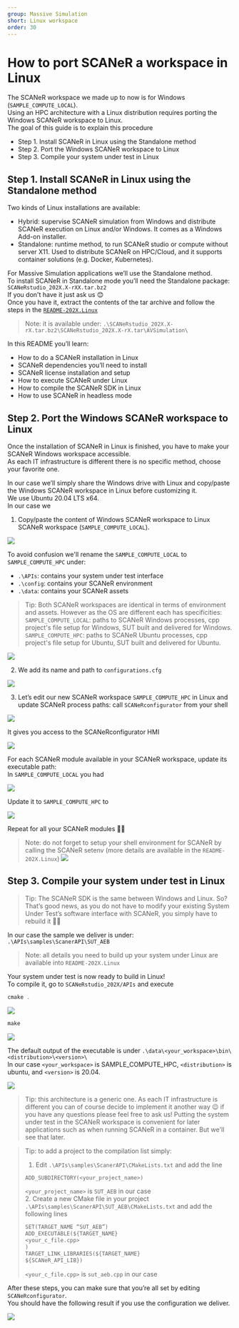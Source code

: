 ```yaml
---
group: Massive Simulation
short: Linux workspace
order: 30
---
```


# How to port SCANeR a workspace in Linux

The SCANeR workspace we made up to now is for Windows (`SAMPLE_COMPUTE_LOCAL`).  
Using an HPC architecture with a Linux distribution requires porting the Windows SCANeR workspace to Linux.  
The goal of this guide is to explain this procedure

- Step 1.	Install SCANeR in Linux using the Standalone method
- Step 2.	Port the Windows SCANeR workspace to Linux
- Step 3.	Compile your system under test in Linux

## Step 1. Install SCANeR in Linux using the Standalone method

Two kinds of Linux installations are available:
* Hybrid: supervise SCANeR simulation from Windows and distribute SCANeR execution on Linux and/or Windows. It comes as a Windows Add-on installer.
* Standalone: runtime method, to run SCANeR studio or compute without server X11. Used to distribute SCANeR on HPC/Cloud, and it supports container solutions (e.g. Docker, Kubernetes).

For Massive Simulation applications we’ll use the Standalone method.  
To install SCANeR in Standalone mode you’ll need the Standalone package: `SCANeRstudio_202X.X-rXX.tar.bz2`  
If you don't have it just ask us 😊  
Once you have it, extract the contents of the tar archive and follow the steps in the  [`README-202X.Linux`](./assets/README-2022.Linux)

> Note: it is available under: `.\SCANeRstudio_202X.X-rX.tar.bz2\SCANeRstudio_202X.X-rX.tar\AVSimulation\`

In this README you’ll learn:
* How to do a SCANeR installation in Linux
* SCANeR dependencies you’ll need to install
* SCANeR license installation and setup
* How to execute SCANeR under Linux
* How to compile the SCANeR SDK in Linux
* How to use SCANeR in headless mode

## Step 2. Port the Windows SCANeR workspace to Linux

Once the installation of SCANeR in Linux is finished, you have to make your SCANeR Windows workspace accessible.  
As each IT infrastructure is different there is no specific method, choose your favorite one.  

In our case we’ll simply share the Windows drive with Linux and copy/paste the Windows SCANeR workspace in Linux before customizing it.  
We use Ubuntu 20.04 LTS x64.  
In our case we

1. Copy/paste the content of Windows SCANeR workspace to Linux SCANeR workspace (`SAMPLE_COMPUTE_LOCAL`).

![](./assets/Linux1.png)

To avoid confusion we'll rename the `SAMPLE_COMPUTE_LOCAL` to `SAMPLE_COMPUTE_HPC` under:
* `.\APIs`: contains your system under test interface
* `.\config`: contains your SCANeR environment
* `.\data`: contains your SCANeR assets

> Tip: Both SCANeR workspaces are identical in terms of environment and assets. However as the OS are different each has specificities:
> `SAMPLE_COMPUTE_LOCAL`: paths to SCANeR Windows processes, cpp project's file setup for Windows, SUT built and delivered for Windows.
> `SAMPLE_COMPUTE_HPC`: paths to SCANeR Ubuntu processes, cpp project's file setup for Ubuntu, SUT built and delivered for Ubuntu.

![](./assets/Linux2.png)

2. We add its name and path to `configurations.cfg`

![](./assets/Linux3.png)

3. Let’s edit our new SCANeR workspace `SAMPLE_COMPUTE_HPC` in Linux and update SCANeR process paths: call `SCANeRconfigurator` from your shell 

![](./assets/Linux4.png)

It gives you access to the SCANeRconfigurator HMI

![](./assets/Linux5.png)

For each SCANeR module available in your SCANeR workspace, update its executable path:  
In `SAMPLE_COMPUTE_LOCAL` you had  

![](./assets/Linux6.png)

Update it to `SAMPLE_COMPUTE_HPC` to  

![](./assets/Linux7.png)

Repeat for all your SCANeR modules 👍🏻

> Note: do not forget to setup your shell environment for SCANeR by calling the SCANeR setenv (more details are available in the `README-202X.Linux`)
> ![](./assets/Linux8.png)

## Step 3. Compile your system under test in Linux

> Tip: The SCANeR SDK is the same between Windows and Linux. So? That’s good news, as you do not have to modify your existing System Under Test’s software interface with SCANeR, you simply have to rebuild it 👍🏻

In our case the sample we deliver is under: `.\APIs\samples\ScanerAPI\SUT_AEB`

> Note: all details you need to build up your system under Linux are available into `README-202X.Linux`

Your system under test is now ready to build in Linux!  
To compile it, go to `SCANeRstudio_202X/APIs` and execute  
```C
cmake .
```  

![](./assets/cmake.png)

```C
make
```  

![](./assets/make.png)

The default output of the executable is under `.\data\<your_workspace>\bin\<distribution>\<version>\`  
In our case `<your_workspace>` is SAMPLE_COMPUTE_HPC, `<distribution>` is ubuntu, and `<version>` is 20.04.  

![](./assets/executable.png)

> Tip: this architecture is a generic one. As each IT infrastructure is different you can of course decide to implement it another way 😉 if you have any questions please feel free to ask us! Putting the system under test in the SCANeR workspace is convenient for later applications such as when running SCANeR in a container. But we'll see that later.  

> Tip: to add a project to the compilation list simply:
> 1. Edit `.\APIs\samples\ScanerAPI\CMakeLists.txt` and add the line
> ```C
> ADD_SUBDIRECTORY(<your_project_name>)
> ```
> `<your_project_name>` is `SUT_AEB` in our case  
> 2. Create a new CMake file in your project `.\APIs\samples\ScanerAPI\SUT_AEB\CMakeLists.txt` and add the following lines  
> ```C
> SET(TARGET_NAME “SUT_AEB”)  
> ADD_EXECUTABLE(${TARGET_NAME}  
> <your_c_file.cpp>  
> )  
> TARGET_LINK_LIBRARIES(${TARGET_NAME}  
> ${SCANeR_API_LIB})  
> ```
> `<your_c_file.cpp>` is `sut_aeb.cpp` in our case

After these steps, you can make sure that you’re all set by editing `SCANeRconfigurator`.  
You should have the following result if you use the configuration we deliver.  

![](./assets/SCANeRWorkspaceDone.png)
